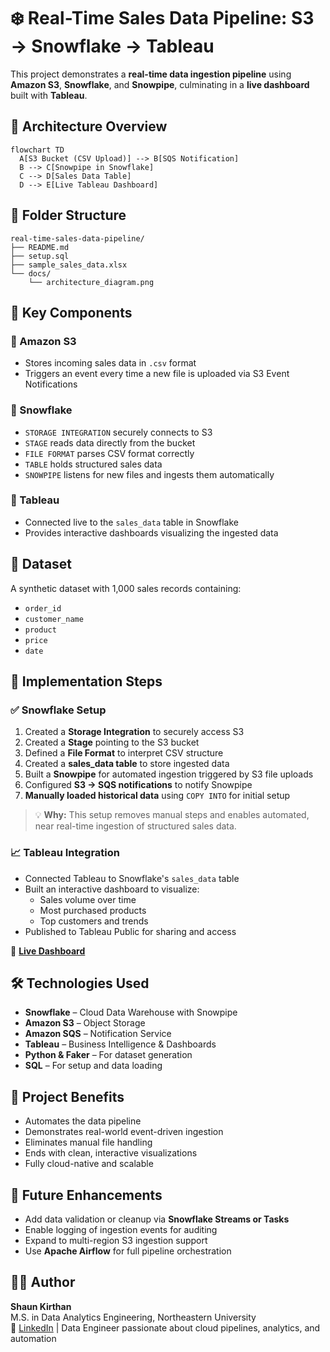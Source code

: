 # ❄️ Real-Time Sales Data Pipeline: S3 → Snowflake → Tableau

This project demonstrates a **real-time data ingestion pipeline** using **Amazon S3**, **Snowflake**, and **Snowpipe**, culminating in a **live dashboard** built with **Tableau**.

## 🧩 Architecture Overview

```mermaid
flowchart TD
  A[S3 Bucket (CSV Upload)] --> B[SQS Notification]
  B --> C[Snowpipe in Snowflake]
  C --> D[Sales Data Table]
  D --> E[Live Tableau Dashboard]
```

## 📁 Folder Structure

```
real-time-sales-data-pipeline/
├── README.md
├── setup.sql
├── sample_sales_data.xlsx
└── docs/
    └── architecture_diagram.png
```

## 🚀 Key Components

### 🔹 Amazon S3
- Stores incoming sales data in `.csv` format
- Triggers an event every time a new file is uploaded via S3 Event Notifications

### 🔹 Snowflake
- `STORAGE INTEGRATION` securely connects to S3
- `STAGE` reads data directly from the bucket
- `FILE FORMAT` parses CSV format correctly
- `TABLE` holds structured sales data
- `SNOWPIPE` listens for new files and ingests them automatically

### 🔹 Tableau
- Connected live to the `sales_data` table in Snowflake
- Provides interactive dashboards visualizing the ingested data

## 📄 Dataset

A synthetic dataset with 1,000 sales records containing:

- `order_id`
- `customer_name`
- `product`
- `price`
- `date`

## 🧪 Implementation Steps

### ✅ Snowflake Setup

1. Created a **Storage Integration** to securely access S3
2. Created a **Stage** pointing to the S3 bucket
3. Defined a **File Format** to interpret CSV structure
4. Created a **sales_data table** to store ingested data
5. Built a **Snowpipe** for automated ingestion triggered by S3 file uploads
6. Configured **S3 → SQS notifications** to notify Snowpipe
7. **Manually loaded historical data** using `COPY INTO` for initial setup

> 💡 **Why:** This setup removes manual steps and enables automated, near real-time ingestion of structured sales data.

### 📈 Tableau Integration

- Connected Tableau to Snowflake's `sales_data` table
- Built an interactive dashboard to visualize:
  - Sales volume over time
  - Most purchased products
  - Top customers and trends
- Published to Tableau Public for sharing and access

🔗 **[Live Dashboard](https://public.tableau.com/app/profile/shaun.kirthan/viz/Book2_17131246219240/Dashboard1)**

## 🛠️ Technologies Used

- **Snowflake** – Cloud Data Warehouse with Snowpipe
- **Amazon S3** – Object Storage
- **Amazon SQS** – Notification Service
- **Tableau** – Business Intelligence & Dashboards
- **Python & Faker** – For dataset generation
- **SQL** – For setup and data loading

## 📌 Project Benefits

- Automates the data pipeline
- Demonstrates real-world event-driven ingestion
- Eliminates manual file handling
- Ends with clean, interactive visualizations
- Fully cloud-native and scalable

## 🔄 Future Enhancements

- Add data validation or cleanup via **Snowflake Streams or Tasks**
- Enable logging of ingestion events for auditing
- Expand to multi-region S3 ingestion support
- Use **Apache Airflow** for full pipeline orchestration

## 🙋‍♂️ Author

**Shaun Kirthan**  
M.S. in Data Analytics Engineering, Northeastern University  
🔗 [LinkedIn](https://linkedin.com/in/shaunkirthan) | Data Engineer passionate about cloud pipelines, analytics, and automation
